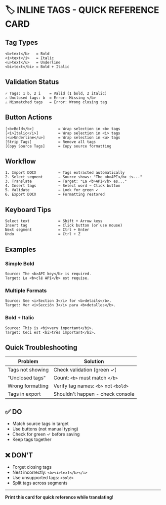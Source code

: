 # 🏷️ INLINE TAGS - QUICK REFERENCE CARD

## Tag Types
```
<b>text</b>   = Bold
<i>text</i>   = Italic  
<u>text</u>   = Underline
<bi>text</bi> = Bold + Italic
```

## Validation Status
```
✓ Tags: 1 b, 2 i    = Valid (1 bold, 2 italic)
⚠️ Unclosed tags: b  = Error: Missing </b>
⚠️ Mismatched tags   = Error: Wrong closing tag
```

## Button Actions
```
[<b>Bold</b>]           = Wrap selection in <b> tags
[<i>Italic</i>]         = Wrap selection in <i> tags  
[<u>Underline</u>]      = Wrap selection in <u> tags
[Strip Tags]            = Remove all tags
[Copy Source Tags]      = Copy source formatting
```

## Workflow
```
1. Import DOCX          → Tags extracted automatically
2. Select segment       → Source shows: "The <b>API</b> is..."
3. Translate            → Target: "La <b>API</b> es..."
4. Insert tags          → Select word → Click button
5. Validate             → Look for green ✓
6. Export DOCX          → Formatting restored
```

## Keyboard Tips
```
Select text             = Shift + Arrow keys
Insert tag              = Click button (or use mouse)
Next segment            = Ctrl + Enter
Undo                    = Ctrl + Z
```

## Examples

### Simple Bold
```
Source: The <b>API key</b> is required.
Target: La <b>clé API</b> est requise.
```

### Multiple Formats
```
Source: See <i>Section 3</i> for <b>details</b>.
Target: Ver <i>Sección 3</i> para <b>detalles</b>.
```

### Bold + Italic
```
Source: This is <bi>very important</bi>.
Target: Ceci est <bi>très important</bi>.
```

## Quick Troubleshooting

| Problem | Solution |
|---------|----------|
| Tags not showing | Check validation (green ✓) |
| "Unclosed tags" | Count: `<b>` must match `</b>` |
| Wrong formatting | Verify tag names: `<b>` not `<bold>` |
| Tags in export | Shouldn't happen - check console |

## ✅ DO
- Match source tags in target
- Use buttons (not manual typing)
- Check for green ✓ before saving
- Keep tags together

## ❌ DON'T  
- Forget closing tags
- Nest incorrectly: `<b><i>text</b></i>`
- Use unsupported tags: `<bold>`
- Split tags across segments

---

**Print this card for quick reference while translating!**
